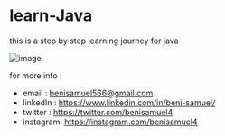 # learn-Java
this is a step by step learning journey for java

![image](https://user-images.githubusercontent.com/96414111/173998351-2732aaef-90ab-4deb-8045-5785c85fb218.png)

for more info :

  * email : benisamuel566@gmail.com
  * linkedIn : https://www.linkedin.com/in/beni-samuel/
  * twitter : https://twitter.com/benisamuel4
  * instagram: https://instagram.com/benisamuel4 
